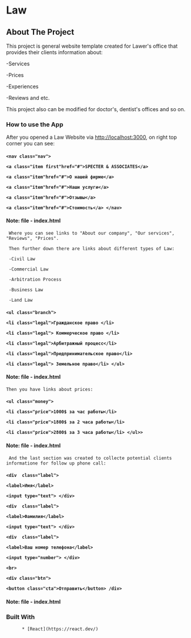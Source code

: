 <!-- NAME OF THE PROJECT -->
# Law

<!-- ABOUT THE PROJECT -->
 ## About The Project
 This project is general website template created for Lawer's office that provides their clients information about:
 
 -Services
 
 -Prices
 
 -Experiences
 
 -Reviews and etc.

 This project also can be modified for doctor's, dentist's offices and so on.

 ### How to use the App

 After you opened a Law Website via [http://localhost:3000](http://localhost:3000), on right top corner you can see:
   ####
   **```
        <nav class="nav">
       ```**
       
   **```
        <a class="item first"href="#">SPECTER & ASSOCIATES</a>
       ```**

   **```
        <a class="item"href="#">О нашей фирме</a>
        ```** 

   **```
        <a class="item"href="#">Наши услуги</a>
        ```** 

   **```
        <a class="item"href="#">Отзывы</a>
        ```** 

   **```
        <a class="item"href="#">Стоимость</a>
        </nav>  
    ```**
   #### **Note: file - index.html**

     Where you can see links to "About our company", "Our services", "Reviews", "Prices".

     Then further down there are links about different types of Law:
     
     -Civil Law
     
     -Commercial Law
     
     -Arbitration Process
     
     -Business Law
     
     -Land Law 
     
   ####
   **```
      <ul class="branch">
      ```**

   **```
      <li class="legal">Гражданское право </li>
    ```**

   **```
      <li class="legal"> Коммерческое право </li>
      ```**

   **```
      <li class="legal">Арбитражный процесc</li>
      ```**

   **```
      <li class="legal">Предпринимательское право</li>
      ```**

   **```
      <li class="legal"> Земельное право</li>
      </ul>
      ```**
   #### **Note: file - index.html**

    Then you have links about prices:
   ####
   **```
        <ul class="money">
        ```**

   **```
        <li class="price">1000$ за час работы</li>
        ```**

   **```
        <li class="price">1800$ за 2 часа работы</li>
        ```**
        
   **```
        <li class="price">2800$ за 3 часа работы</li>
        </ul>>
      ```**
      
   #### **Note: file - index.html**

     And the last section was created to collecte potential clients informatione for follow up phone call:
     
   ####
   **```
        <div  class="label">
         ```**

   **```
      <label>Имя</label>
      ```**

   **```
      <input type="text">
      </div>
      ```**

  **```
       <div  class="label">
       ```**

   **```
       <label>Фамилия</label>
       ```**

   **```
       <input type="text">
       </div>
       ```**

   **```
       <div  class="label">
       ```**

   **```
       <label>Ваш номер телефона</label>
       ```**

   **```
       <input type="number">
       </div>
       ```**

   **```
       <br>
        ```**

   **```
        <div class="btn">
        ```**
        
   **```
        <button class="cta">Отправить</button>
        /div>
        ```**
        
   #### **Note: file - index.html**

   ### Built With

          * [React](https://react.dev/)
